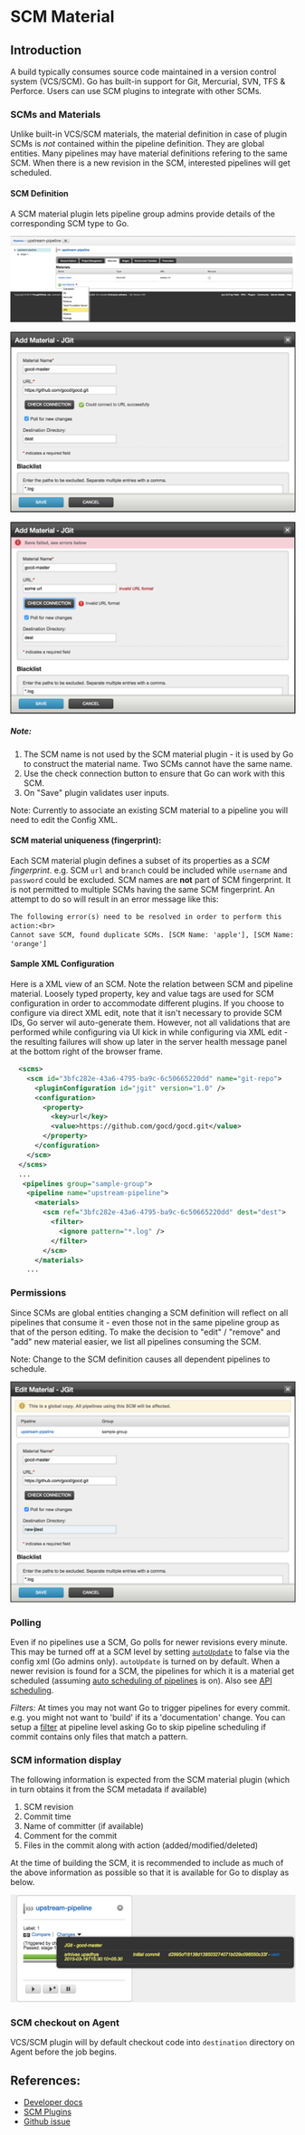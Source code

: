 # SCM Material

## Introduction

A build typically consumes source code maintained in a version control system (VCS/SCM). Go has built-in support for Git, Mercurial, SVN, TFS & Perforce. Users can use SCM plugins to integrate with other SCMs.

### SCMs and Materials

Unlike built-in VCS/SCM materials, the material definition in case of plugin SCMs is *not* contained within the pipeline definition. They are global entities. Many pipelines may have material definitions refering to the same SCM. When there is a new revision in the SCM, interested pipelines will get scheduled.

#### SCM Definition

A SCM material plugin lets pipeline group admins provide details of the corresponding SCM type to Go.

![](../resources/images/scm-select-material.png)

![](../resources/images/scm-add-material.png)

![](../resources/images/scm-errors.png)

##### Note:

1. The SCM name is not used by the SCM material plugin - it is used by Go to construct the material name. Two SCMs cannot have the same name.
3. Use the check connection button to ensure that Go can work with this SCM.
4. On "Save" plugin validates user inputs.

Note: Currently to associate an existing SCM material to a pipeline you will need to edit the Config XML.

#### SCM material uniqueness (fingerprint):
Each SCM material plugin defines a subset of its properties as a *SCM fingerprint*. e.g. SCM `url` and `branch` could be included while `username` and `password` could be excluded. SCM names are **not** part of SCM fingerprint. It is not permitted to multiple SCMs having the same SCM fingerprint. An attempt to do so will result in an error message like this:

```
The following error(s) need to be resolved in order to perform this action:<br>
Cannot save SCM, found duplicate SCMs. [SCM Name: 'apple'], [SCM Name: 'orange']
```

#### Sample XML Configuration

Here is a XML view of an SCM. Note the relation between SCM and pipeline material. Loosely typed property, key and value tags are used for SCM configuration in order to accommodate different plugins. If you choose to configure via direct XML edit, note that it isn't necessary to provide SCM IDs, Go server wil auto-generate them. However, not all validations that are performed while configuring via UI kick in while configuring via XML edit - the resulting failures will show up later in the server health message panel at the bottom right of the browser frame.

```xml
  <scms>
    <scm id="3bfc282e-43a6-4795-ba9c-6c50665220dd" name="git-repo">
      <pluginConfiguration id="jgit" version="1.0" />
      <configuration>
        <property>
          <key>url</key>
          <value>https://github.com/gocd/gocd.git</value>
        </property>
      </configuration>
    </scm>
  </scms>
  ...
   <pipelines group="sample-group">
    <pipeline name="upstream-pipeline">
      <materials>
        <scm ref="3bfc282e-43a6-4795-ba9c-6c50665220dd" dest="dest">
          <filter>
            <ignore pattern="*.log" />
          </filter>
        </scm>
      </materials>
    ...
```

### Permissions

Since SCMs are global entities changing a SCM definition will reflect on all pipelines that consume it - even those not in the same pipeline group as that of the person editing. To make the decision to "edit" / "remove" and "add" new material easier, we list all pipelines consuming the SCM.

Note: Change to the SCM definition causes all dependent pipelines to schedule.

![](../resources/images/scm-edit-material.png)

### Polling

Even if no pipelines use a SCM, Go polls for newer revisions every minute. This may be turned off at a SCM level by setting [`autoUpdate`](../configuration/configuration_reference.md#scm) to false via the config xml (Go admins only). `autoUpdate` is turned on by default. When a newer revision is found for a SCM, the pipelines for which it is a material get scheduled (assuming [auto scheduling of pipelines](../configuration/pipeline_scheduling.md) is on). Also see [API scheduling](../api/pipeline_api.md#key).

*Filters:* At times you may not want Go to trigger pipelines for every commit. e.g. you might not want to 'build' if its a 'documentation' change. You can setup a [filter](../configuration/configuration_reference.md#filter) at pipeline level asking Go to skip pipeline scheduling if commit contains only files that match a pattern.

### SCM information display

The following information is expected from the SCM material plugin (which in turn obtains it from the SCM metadata if available)

1.  SCM revision
2.  Commit time
3.  Name of committer (if available)
4.  Comment for the commit
5.  Files in the commit along with action (added/modified/deleted)

At the time of building the SCM, it is recommended to include as much of the above information as possible so that it is available for Go to display as below.

![](../resources/images/scm-revision-details.png)

### SCM checkout on Agent

VCS/SCM plugin will by default checkout code into `destination` directory on Agent before the job begins.

## References:

* [Developer docs](http://www.go.cd/documentation/developer/writing_go_plugins/scm_material/json_message_based_scm_material_extension.html)
* [SCM Plugins](http://www.go.cd/community/plugins.html#scm-plugins-count)
* [Github issue](https://github.com/gocd/gocd/issues/818)
